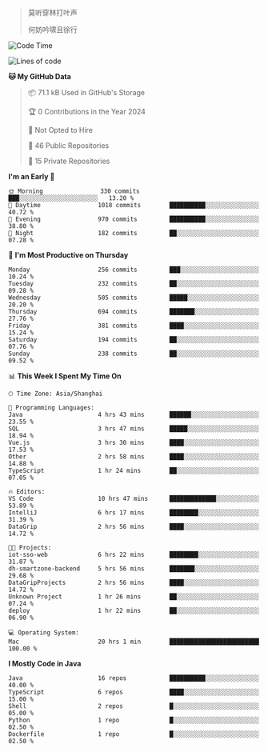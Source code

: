 > 莫听穿林打叶声
> 
> 何妨吟啸且徐行

<!-- ![Github Stats](https://github-readme-stats.vercel.app/api?username=catch6&count_private=true&show_icons=true&theme=gruvbox) -->

<!-- ![Top Langs](https://github-readme-stats.vercel.app/api/top-langs/?username=catch6&layout=compact) -->

<!--START_SECTION:waka-->
![Code Time](http://img.shields.io/badge/Code%20Time-688%20hrs%203%20mins-blue)

![Lines of code](https://img.shields.io/badge/From%20Hello%20World%20I%27ve%20Written-9.3%20million%20lines%20of%20code-blue)

**🐱 My GitHub Data** 

> 📦 71.1 kB Used in GitHub's Storage 
 > 
> 🏆 0 Contributions in the Year 2024
 > 
> 🚫 Not Opted to Hire
 > 
> 📜 46 Public Repositories 
 > 
> 🔑 15 Private Repositories 
 > 
**I'm an Early 🐤** 

```text
🌞 Morning                330 commits         ███░░░░░░░░░░░░░░░░░░░░░░   13.20 % 
🌆 Daytime                1018 commits        ██████████░░░░░░░░░░░░░░░   40.72 % 
🌃 Evening                970 commits         ██████████░░░░░░░░░░░░░░░   38.80 % 
🌙 Night                  182 commits         ██░░░░░░░░░░░░░░░░░░░░░░░   07.28 % 
```
📅 **I'm Most Productive on Thursday** 

```text
Monday                   256 commits         ███░░░░░░░░░░░░░░░░░░░░░░   10.24 % 
Tuesday                  232 commits         ██░░░░░░░░░░░░░░░░░░░░░░░   09.28 % 
Wednesday                505 commits         █████░░░░░░░░░░░░░░░░░░░░   20.20 % 
Thursday                 694 commits         ███████░░░░░░░░░░░░░░░░░░   27.76 % 
Friday                   381 commits         ████░░░░░░░░░░░░░░░░░░░░░   15.24 % 
Saturday                 194 commits         ██░░░░░░░░░░░░░░░░░░░░░░░   07.76 % 
Sunday                   238 commits         ██░░░░░░░░░░░░░░░░░░░░░░░   09.52 % 
```


📊 **This Week I Spent My Time On** 

```text
🕑︎ Time Zone: Asia/Shanghai

💬 Programming Languages: 
Java                     4 hrs 43 mins       ██████░░░░░░░░░░░░░░░░░░░   23.55 % 
SQL                      3 hrs 47 mins       █████░░░░░░░░░░░░░░░░░░░░   18.94 % 
Vue.js                   3 hrs 30 mins       ████░░░░░░░░░░░░░░░░░░░░░   17.53 % 
Other                    2 hrs 58 mins       ████░░░░░░░░░░░░░░░░░░░░░   14.88 % 
TypeScript               1 hr 24 mins        ██░░░░░░░░░░░░░░░░░░░░░░░   07.05 % 

🔥 Editors: 
VS Code                  10 hrs 47 mins      █████████████░░░░░░░░░░░░   53.89 % 
IntelliJ                 6 hrs 17 mins       ████████░░░░░░░░░░░░░░░░░   31.39 % 
DataGrip                 2 hrs 56 mins       ████░░░░░░░░░░░░░░░░░░░░░   14.72 % 

🐱‍💻 Projects: 
iot-sso-web              6 hrs 22 mins       ████████░░░░░░░░░░░░░░░░░   31.87 % 
dh-smartzone-backend     5 hrs 56 mins       ███████░░░░░░░░░░░░░░░░░░   29.68 % 
DataGripProjects         2 hrs 56 mins       ████░░░░░░░░░░░░░░░░░░░░░   14.72 % 
Unknown Project          1 hr 26 mins        ██░░░░░░░░░░░░░░░░░░░░░░░   07.24 % 
deploy                   1 hr 22 mins        ██░░░░░░░░░░░░░░░░░░░░░░░   06.90 % 

💻 Operating System: 
Mac                      20 hrs 1 min        █████████████████████████   100.00 % 
```

**I Mostly Code in Java** 

```text
Java                     16 repos            ██████████░░░░░░░░░░░░░░░   40.00 % 
TypeScript               6 repos             ████░░░░░░░░░░░░░░░░░░░░░   15.00 % 
Shell                    2 repos             █░░░░░░░░░░░░░░░░░░░░░░░░   05.00 % 
Python                   1 repo              █░░░░░░░░░░░░░░░░░░░░░░░░   02.50 % 
Dockerfile               1 repo              █░░░░░░░░░░░░░░░░░░░░░░░░   02.50 % 
```




<!--END_SECTION:waka-->
